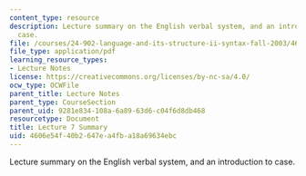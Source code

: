```yaml
---
content_type: resource
description: Lecture summary on the English verbal system, and an introduction to
  case.
file: /courses/24-902-language-and-its-structure-ii-syntax-fall-2003/4606e54f40b2647ea4fba18a69634ebc_ln78_oct6_8_sum.pdf
file_type: application/pdf
learning_resource_types:
- Lecture Notes
license: https://creativecommons.org/licenses/by-nc-sa/4.0/
ocw_type: OCWFile
parent_title: Lecture Notes
parent_type: CourseSection
parent_uid: 9281e834-108a-6a89-63d6-c04f6d8db468
resourcetype: Document
title: Lecture 7 Summary
uid: 4606e54f-40b2-647e-a4fb-a18a69634ebc
---
```

Lecture summary on the English verbal system, and an introduction to case.